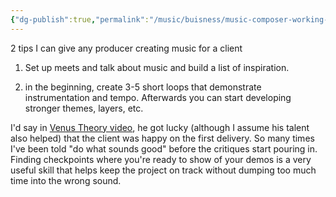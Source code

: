 ```yaml
---
{"dg-publish":true,"permalink":"/music/buisness/music-composer-working-with-clients-tips/","tags":["gamedev","music","producer"],"noteIcon":""}
---
```



2 tips I can give any producer creating music for a client

1. Set up meets and talk about music and build a list of inspiration.

2. in the beginning, create 3-5 short loops that demonstrate instrumentation and tempo. Afterwards you can start developing stronger themes, layers, etc. 

I'd say in  [Venus Theory video](https://www.youtube.com/watch?v=eREE8eB7Qvo), he got lucky (although I assume his talent also helped) that the client was happy on the first delivery. So many times I've been told "do what sounds good" before the critiques start pouring in. Finding checkpoints where you're ready to show of your demos is a very useful skill that helps keep the project on track without dumping too much time into the wrong sound.